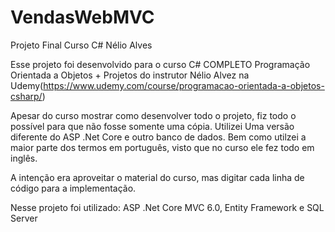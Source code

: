 # VendasWebMVC
Projeto Final Curso C# Nélio Alves

Esse projeto foi desenvolvido para o curso C# COMPLETO Programação Orientada a Objetos + Projetos do instrutor Nélio Alvez na Udemy(https://www.udemy.com/course/programacao-orientada-a-objetos-csharp/)

Apesar do curso mostrar como desenvolver todo o projeto, fiz todo o possível para que não fosse somente uma cópia. 
Utilizei Uma versão diferente do ASP .Net Core e outro banco de dados. 
Bem como utilzei a maior parte dos termos em português, visto que no curso ele fez todo em inglês.

A intenção era aproveitar o material do curso, mas digitar cada linha de código para a implementação.

Nesse projeto foi utilizado: ASP .Net Core MVC 6.0, Entity Framework e SQL Server
